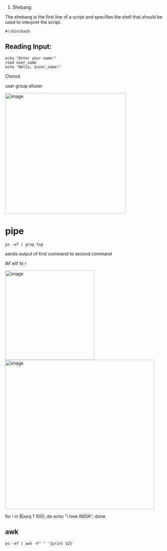 
1. Shebang:

The shebang is the first line of a script and specifies the shell that should be used to interpret the script.

```
#!/bin/bash
```
## Reading Input:

```
echo "Enter your name:"
read user_name
echo "Hello, $user_name!"
```


Chmod

user group alluser

<img width="386" alt="image" src="https://github.com/pythonkid2/DevOps-Practice/assets/100591950/396b5384-b1f9-422c-b59f-19bf7eddad62">

# pipe
```
ps -ef | grep top 
```
sends output of first command to second command

#if elif fo r

<img width="286" alt="image" src="https://github.com/pythonkid2/DevOps-Practice/assets/100591950/34f9c7f1-7952-461b-9933-4b161d13af67">

<img width="478" alt="image" src="https://github.com/pythonkid2/DevOps-Practice/assets/100591950/3b84deef-ee4c-4760-a3c9-fabecf09a0e8">

for i in $(seq 1 100); do
        echo "i love INDIA"; done


## awk
```
ps -ef | awk -F" " '{print $2}'
```

